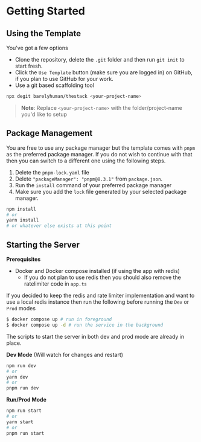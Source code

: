 # Getting Started

## Using the Template

You've got a few options

- Clone the repository, delete the `.git` folder and then run `git init` to
  start fresh.
- Click the `Use Template` button (make sure you are logged in) on GitHub, if
  you plan to use GitHub for your work.
- Use a git based scaffolding tool

```sh
npx degit barelyhuman/thestack <your-project-name>
```

> **Note**: Replace `<your-project-name>` with the folder/project-name you'd
> like to setup

## Package Management

You are free to use any package manager but the template comes with `pnpm` as
the preferred package manager. If you do not wish to continue with that then you
can switch to a different one using the following steps.

1. Delete the `pnpm-lock.yaml` file
2. Delete `"packageManager": "pnpm@8.3.1"` from `package.json`.
3. Run the `install` command of your preferred package manager
4. Make sure you add the `lock` file generated by your selected package manager.

```sh
npm install
# or
yarn install
# or whatever else exists at this point
```

## Starting the Server

**Prerequisites**

- Docker and Docker compose installed (if using the app with redis)
  - If you do not plan to use redis then you should also remove the ratelimiter
    code in `app.ts`

If you decided to keep the redis and rate limiter implementation and want to use
a local redis instance then run the following before running the `Dev` or `Prod`
modes

```sh
$ docker compose up # run in foreground
$ docker compose up -d # run the service in the background
```

The scripts to start the server in both dev and prod mode are already in place.

**Dev Mode** (Will watch for changes and restart)

```sh
npm run dev
# or
yarn dev
# or
pnpm run dev
```

**Run/Prod Mode**

```sh
npm run start
# or
yarn start
# or
pnpm run start
```

